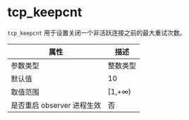 tcp_keepcnt 
================================

`tcp_keepcnt` 用于设置关闭一个非活跃连接之前的最大重试次数。


|        属性        |   描述    |
|------------------|---------|
| 参数类型             | 整数类型    |
| 默认值              | 10      |
| 取值范围             | \[1,+∞) |
| 是否重启 observer 进程生效 | 否       |


